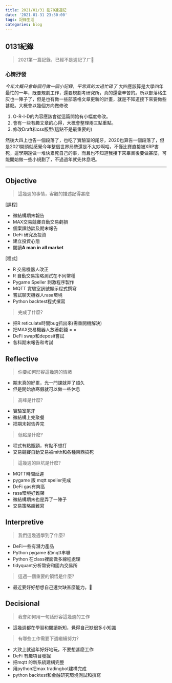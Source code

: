 ```yaml
---
title: 2021/01/31 亂78遭週記
date: '2021-01-31 23:30:00'
tags: 記錄生活
categories: blog
---
```

## **0131紀錄**

> 2021第一篇記錄，已經不是週記了ㄏ🤣

### 心情抒發
*今年大概只會每個月做一個小記錄，平常真的太過忙碌了*
大四應該算是大學四年最忙的一年，既要規劃工作，還要規劃考研究所，真的還蠻辛苦的。所以部落格生灰也一陣子了，但是也有做一些部落格文章更新的計畫，就是不知道接下來要做些甚麼。大概會以幾個方向做修改

1. O-R-I-D的內容應該會從這篇開始有小幅度修改。
2. 會有一些有趣文章的心得，大概會整理兩三點重點。
3. 修改Draft和css版型(這點不是最重要的)

然後大四上也告一個段落了，也吃了實驗室的尾牙，2020也算告一個段落了，但是2021開頭就感覺今年整個世界局勢還是不太妙啊哈，不僅比賽直接被XRP害死，這學期還做一堆快累死自己的事，而且也不知道我接下來畢業後要做甚麼，可能開始做一些小規劃了，不過過年就先休息吧。

---
<!-- more -->
## **Objective**

> 這幾週的事情，客觀的描述記得甚麼

[課程]
- 微結構期末報告
- MAX交易競賽自動交易虧損
- 個案課訪談及期末報告
- DeFi 研究及投資
- 建立投資心態
- 閱讀**A man in all market**

[程式]
- R 交易機器人改正
- R 自動交易策略測試在不同幣種
- Pygame Speller 刺激程序製作
- MQTT 實驗室訊號顯示程式撰寫
- 嘗試聊天機器人rasa環境
- Python backtest程式撰寫

> 完成了什麼?

- 把R reticulate時間bug抓出來(需重開機解決)
- 把MAX交易機器人放著虧錢 = =
- DeFi swap和deposit嘗試
- 各科期末報告和考試


## **Reflective**

> 你要如何形容這幾週的情緒

* 期末真的好累，光一門課就弄了超久
* 但是開始放寒假就可以做一些休息

> 高峰是什麼?

* 實驗室尾牙
* 微結構上完聚餐
* 把期末報告弄完

> 低點是什麼?

* 程式有點瓶頸，有點不想打
* 交易競賽自動交易被mith和各種東西搞死

> 這幾週的巨坑是什麼?

* MQTT時間延遲
* pygame 版 mqtt speller完成
* DeFi gas有夠高
* rasa環境好難架
* 微結構期末也是弄了一陣子
* 交易策略超難寫

## **Interpretive**

> 我們這幾週學到了什麼?

- DeFi一些有潛力產品
- Python pygame 和mqtt串聯
- Python 在class裡面做多線程處理
- tidyquant分析幣安和國內交易所

> 這週一個重要的領悟是什麼?

* 最近要好好想想自己還欠缺甚麼能力。🤔

## **Decisional**

> 我會如何用一句話形容這幾週的工作

* 這幾週都在學習和閱讀新知，覺得自己缺很多小知識

> 有哪些工作需要下週繼續努力?

- 大致上就過年好好地玩，不要想甚麼工作
- DeFi 有趣項目發掘
- 把mqtt 的新系統建構完整
- 用python把max tradingbot建構完成
- python backtest和金融研究環境測試和撰寫


